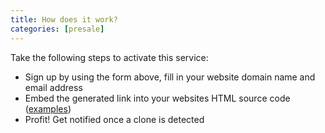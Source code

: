```yaml
---
title: How does it work?
categories: [presale]
---
```


Take the following steps to activate this service:
- Sign up by using the form above, fill in your website domain name and email address
- Embed the generated link into your websites HTML source code (<a href="/examples">examples</a>)
- Profit! Get notified once a clone is detected
